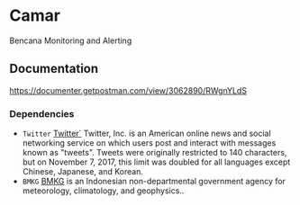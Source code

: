 # Camar

Bencana Monitoring and Alerting

## Documentation
https://documenter.getpostman.com/view/3062890/RWgnYLdS

### Dependencies

- `Twitter` [Twitter`](http://twitter.com) Twitter, Inc. is an American online news and social networking service on which users post and interact with messages known as "tweets". Tweets were originally restricted to 140 characters, but on November 7, 2017, this limit was doubled for all languages except Chinese, Japanese, and Korean.
- `BMKG` [BMKG](https://www.bmkg.go.id) is an Indonesian non-departmental government agency for meteorology, climatology, and geophysics..

